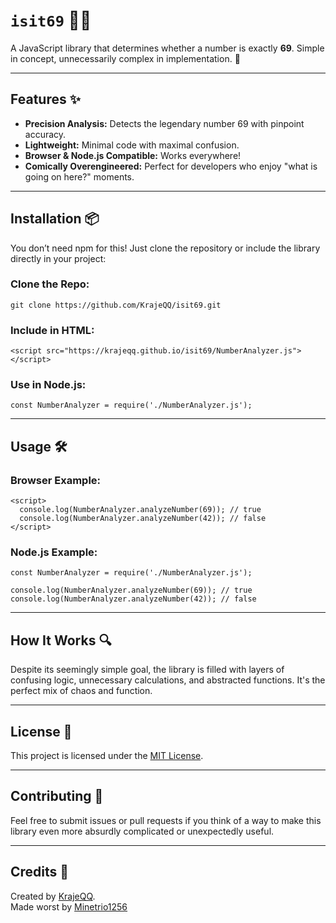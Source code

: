 # `isit69` 📏🤔

A JavaScript library that determines whether a number is exactly **69**. Simple in concept, unnecessarily complex in implementation. 🚀

---

## Features ✨

- **Precision Analysis:** Detects the legendary number 69 with pinpoint accuracy.
- **Lightweight:** Minimal code with maximal confusion.
- **Browser & Node.js Compatible:** Works everywhere!
- **Comically Overengineered:** Perfect for developers who enjoy "what is going on here?" moments.

---

## Installation 📦

You don’t need npm for this! Just clone the repository or include the library directly in your project:

### Clone the Repo:
```git clone https://github.com/KrajeQQ/isit69.git```

### Include in HTML:
```<script src="https://krajeqq.github.io/isit69/NumberAnalyzer.js"></script>```

### Use in Node.js:
```const NumberAnalyzer = require('./NumberAnalyzer.js');```

---

## Usage 🛠️

### Browser Example:
```
<script>
  console.log(NumberAnalyzer.analyzeNumber(69)); // true
  console.log(NumberAnalyzer.analyzeNumber(42)); // false
</script>
```

### Node.js Example:
```
const NumberAnalyzer = require('./NumberAnalyzer.js');

console.log(NumberAnalyzer.analyzeNumber(69)); // true
console.log(NumberAnalyzer.analyzeNumber(42)); // false
```

---

## How It Works 🔍

Despite its seemingly simple goal, the library is filled with layers of confusing logic, unnecessary calculations, and abstracted functions. It's the perfect mix of chaos and function. 

---

## License 📝

This project is licensed under the [MIT License](LICENSE).

---

## Contributing 🤝

Feel free to submit issues or pull requests if you think of a way to make this library even more absurdly complicated or unexpectedly useful.

---

## Credits 👏

Created by [KrajeQQ](https://github.com/KrajeQQ).  
Made worst by [Minetrio1256](https://github.com/Minetrio1256)
